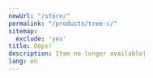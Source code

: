 ```yaml
---
newUrl: "/store/"
permalink: "/products/tree-c/"
sitemap:
  exclude: 'yes'
title: Oops!
description: Item no longer available!
lang: en
---
```

